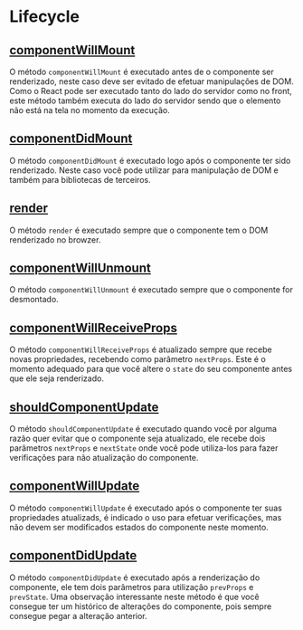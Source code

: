 # Lifecycle

## [componentWillMount](#componentwillmount)

O método `componentWillMount` é executado antes de o componente ser renderizado, neste caso deve ser evitado de efetuar manipulações de DOM. 
Como o React pode ser executado tanto do lado do servidor como no front, este método também executa do lado do servidor 
sendo que o elemento não está na tela no momento da execução.

## [componentDidMount](#componentdidmount)

O método `componentDidMount` é executado logo após o componente ter sido renderizado. Neste caso você pode utilizar para manipulação de DOM e também para bibliotecas de terceiros.

## [render](#render)

O método `render` é executado sempre que o componente tem o DOM renderizado no browzer.

## [componentWillUnmount](#componentwillunmount)

O método `componentWillUnmount` é executado sempre que o componente for desmontado.

## [componentWillReceiveProps](#componentwillreceiveprops)

O método `componentWillReceiveProps` é atualizado sempre que recebe novas propriedades, recebendo como parâmetro `nextProps`. Este é o momento adequado para que você altere o `state` do seu componente antes que ele seja renderizado.

## [shouldComponentUpdate](#shouldcomponentupdate)

O método `shouldComponentUpdate` é executado quando você por alguma razão quer evitar que o componente seja atualizado, ele recebe dois parâmetros `nextProps` e `nextState` onde você pode utiliza-los para fazer verificações para não atualização do componente.

## [componentWillUpdate](#componentwillupdate)

O método `componentWillUpdate` é executado após o componente ter suas propriedades atualizads, é indicado o uso para efetuar verificações, mas não devem ser modificados estados do componente neste momento.

## [componentDidUpdate](#componentdidupdate)

O método `componentDidUpdate` é executado após a renderização do componente, ele tem dois parâmetros para utilização `prevProps` e `prevState`. Uma observação interessante neste método é que você consegue ter um histórico de alterações do componente, pois sempre consegue pegar a alteração anterior.

